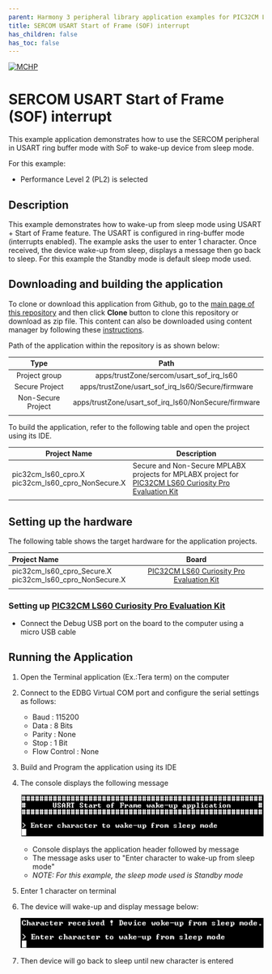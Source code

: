 ```yaml
---
parent: Harmony 3 peripheral library application examples for PIC32CM LE00/LS00/LS60 family
title: SERCOM USART Start of Frame (SOF) interrupt 
has_children: false
has_toc: false
---
```


[![MCHP](https://www.microchip.com/ResourcePackages/Microchip/assets/dist/images/logo.png)](https://www.microchip.com)

# SERCOM USART Start of Frame (SOF) interrupt 

This example application demonstrates how to use the SERCOM peripheral in USART ring buffer mode with SoF to wake-up device from sleep mode.

For this example:
- Performance Level 2 (PL2) is selected

## Description

This example demonstrates how to wake-up from sleep mode using USART + Start of Frame feature. The USART is configured in ring-buffer mode (interrupts enabled). The example asks the user to enter 1 character. Once received, the device wake-up from sleep, displays a message then go back to sleep. For this example the Standby mode is default sleep mode used.

## Downloading and building the application

To clone or download this application from Github, go to the [main page of this repository](https://github.com/Microchip-MPLAB-Harmony/csp_apps_pic32cm_le_ls) and then click **Clone** button to clone this repository or download as zip file.
This content can also be downloaded using content manager by following these [instructions](https://github.com/Microchip-MPLAB-Harmony/contentmanager/wiki).

Path of the application within the repository is as shown below:

| Type        | Path                         |
|:-----------:|:----------------------------:|
| Project group | apps/trustZone/sercom/usart_sof_irq_ls60 |
|Secure Project|  apps/trustZone/usart_sof_irq_ls60/Secure/firmware |
|Non-Secure Project|  apps/trustZone/usart_sof_irq_ls60/NonSecure/firmware |
||||

To build the application, refer to the following table and open the project using its IDE.

| Project Name      | Description                                    |
| ----------------- | ---------------------------------------------- |
| pic32cm_ls60_cpro.X <br> pic32cm_ls60_cpro_NonSecure.X | Secure and Non-Secure MPLABX projects for MPLABX project for [PIC32CM LS60 Curiosity Pro Evaluation Kit]() |
|||

## Setting up the hardware

The following table shows the target hardware for the application projects.

| Project Name| Board|
|:---------|:---------:|
| pic32cm_ls60_cpro_Secure.X <br> pic32cm_ls60_cpro_NonSecure.X | [PIC32CM LS60 Curiosity Pro Evaluation Kit]() |
|||

### Setting up [PIC32CM LS60 Curiosity Pro Evaluation Kit]()

- Connect the Debug USB port on the board to the computer using a micro USB cable

## Running the Application

1. Open the Terminal application (Ex.:Tera term) on the computer
2. Connect to the EDBG Virtual COM port and configure the serial settings as follows:
    - Baud : 115200
    - Data : 8 Bits
    - Parity : None
    - Stop : 1 Bit
    - Flow Control : None
3. Build and Program the application using its IDE
4. The console displays the following message

    ![output](images/output_sercom_usart_sof_interrupt_1.png)

    - Console displays the application header followed by message
	- The message asks user to "Enter character to wake-up from sleep mode"
    - *NOTE: For this example, the sleep mode used is Standby mode*

5. Enter 1 character on terminal
6. The device will wake-up and display message below:

    ![output](images/output_sercom_usart_sof_interrupt_2.png)

7. Then device will go back to sleep until new character is entered
